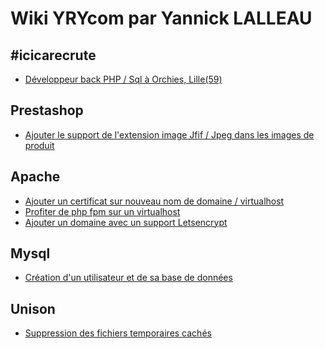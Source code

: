 # Wiki YRYcom par Yannick LALLEAU

## #icicarecrute
* [Développeur back PHP / Sql à Orchies, Lille(59)](https://www.yrycom.com/offres-emploi/)
<!-- []() -->

## Prestashop 

* [Ajouter le support de l'extension image Jfif / Jpeg dans les images de produit](https://www.github.com/YannickLalleau/blog/blob/main/prestashop/support-extension-image-jfif.md)
<!-- [](https://www.github.com/YannickLalleau/blog/blob/main/prestashop/) -->

## Apache

* [Ajouter un certificat sur nouveau nom de domaine / virtualhost](https://www.github.com/YannickLalleau/blog/blob/main/apache/creer-virtualhost.md)
* [Profiter de php fpm sur un virtualhost](https://www.github.com/YannickLalleau/blog/blob/main/apache/php-fpm.md)
* [Ajouter un domaine avec un support Letsencrypt](https://www.github.com/YannickLalleau/blog/blob/main/apache/letsencrypt.md)
<!-- [](https://www.github.com/YannickLalleau/blog/blob/main/apache/) -->

## Mysql
* [Création d'un utilisateur et de sa base de données](https://www.github.com/YannickLalleau/blog/blob/main/mysql/create-bdd-user.md)

## Unison
* [Suppression des fichiers temporaires cachés](https://www.github.com/YannickLalleau/blog/blob/main/unison/delete-hidden-file.md)

